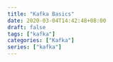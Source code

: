 ```yaml
---
title: "Kafka Basics"
date: 2020-03-04T14:42:48+08:00
draft: false
tags: ["kafka"]
categories: ["Kafka"]
series: ["kafka"]
---
```



